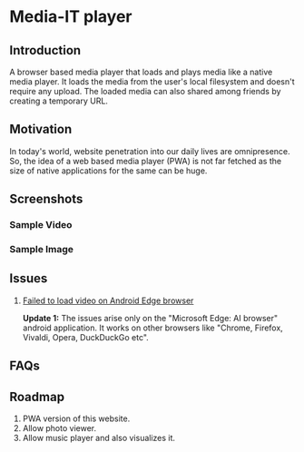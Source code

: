 # Media-IT player

## Introduction

A browser based media player that loads and plays media like a native media player. It loads the media from the user's local filesystem and doesn't require any upload. The loaded media can also shared among friends by creating a temporary URL.

## Motivation 

In today's world, website penetration into our daily lives are omnipresence. So, the idea of a web based media player (PWA) is not far fetched as the size of native applications for the same can be huge.

## Screenshots

### Sample Video


### Sample Image

## Issues

1. [Failed to load video on Android Edge browser](https://github.com/KomeOn/Media-IT-player/issues/2)

   **Update 1:** 
    The issues arise only on the "Microsoft Edge: AI browser" android application. It works on other browsers like 
   "Chrome, Firefox, Vivaldi, Opera, DuckDuckGo etc".

## FAQs

## Roadmap

1. PWA version of this website.
2. Allow photo viewer.
4. Allow music player and also visualizes it.
